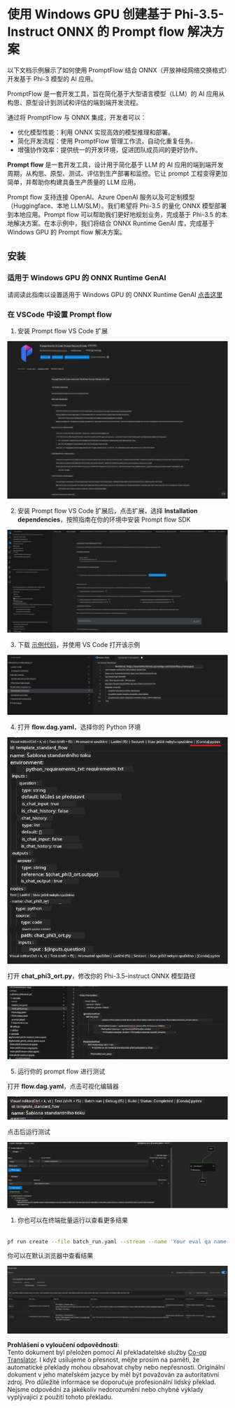 <!--
CO_OP_TRANSLATOR_METADATA:
{
  "original_hash": "92e7dac1e5af0dd7c94170fdaf6860fe",
  "translation_date": "2025-05-09T18:54:53+00:00",
  "source_file": "md/02.Application/01.TextAndChat/Phi3/UsingPromptFlowWithONNX.md",
  "language_code": "cs"
}
-->
# 使用 Windows GPU 创建基于 Phi-3.5-Instruct ONNX 的 Prompt flow 解决方案

以下文档示例展示了如何使用 PromptFlow 结合 ONNX（开放神经网络交换格式）开发基于 Phi-3 模型的 AI 应用。

PromptFlow 是一套开发工具，旨在简化基于大型语言模型（LLM）的 AI 应用从构思、原型设计到测试和评估的端到端开发流程。

通过将 PromptFlow 与 ONNX 集成，开发者可以：

- 优化模型性能：利用 ONNX 实现高效的模型推理和部署。
- 简化开发流程：使用 PromptFlow 管理工作流，自动化重复任务。
- 增强协作效率：提供统一的开发环境，促进团队成员间的更好协作。

**Prompt flow** 是一套开发工具，设计用于简化基于 LLM 的 AI 应用的端到端开发周期，从构思、原型、测试、评估到生产部署和监控。它让 prompt 工程变得更加简单，并帮助你构建具备生产质量的 LLM 应用。

Prompt flow 支持连接 OpenAI、Azure OpenAI 服务以及可定制模型（Huggingface、本地 LLM/SLM）。我们希望将 Phi-3.5 的量化 ONNX 模型部署到本地应用。Prompt flow 可以帮助我们更好地规划业务，完成基于 Phi-3.5 的本地解决方案。在本示例中，我们将结合 ONNX Runtime GenAI 库，完成基于 Windows GPU 的 Prompt flow 解决方案。

## **安装**

### **适用于 Windows GPU 的 ONNX Runtime GenAI**

请阅读此指南以设置适用于 Windows GPU 的 ONNX Runtime GenAI  [点击这里](./ORTWindowGPUGuideline.md)

### **在 VSCode 中设置 Prompt flow**

1. 安装 Prompt flow VS Code 扩展

![pfvscode](../../../../../../translated_images/pfvscode.79f42ae5dd93ed35c19d6d978ae75831fef40e0b8440ee48b893b5a0597d2260.cs.png)

2. 安装 Prompt flow VS Code 扩展后，点击扩展，选择 **Installation dependencies**，按照指南在你的环境中安装 Prompt flow SDK

![pfsetup](../../../../../../translated_images/pfsetup.0c82d99c7760aac29833b37faf4329e67e22279b1c5f37a73724dfa9ebaa32ee.cs.png)

3. 下载 [示例代码](../../../../../../code/09.UpdateSamples/Aug/pf/onnx_inference_pf)，并使用 VS Code 打开该示例

![pfsample](../../../../../../translated_images/pfsample.7bf40b133a558d86356dd6bc0e480bad2659d9c5364823dae9b3e6784e6f2d25.cs.png)

4. 打开 **flow.dag.yaml**，选择你的 Python 环境

![pfdag](../../../../../../translated_images/pfdag.c5eb356fa3a96178cd594de9a5da921c4bbe646a9946f32aa20d344ccbeb51a0.cs.png)

   打开 **chat_phi3_ort.py**，修改你的 Phi-3.5-instruct ONNX 模型路径

![pfphi](../../../../../../translated_images/pfphi.fff4b0afea47c92c8481174dbf3092823906fca5b717fc642f78947c3e5bbb39.cs.png)

5. 运行你的 prompt flow 进行测试

打开 **flow.dag.yaml**，点击可视化编辑器

![pfv](../../../../../../translated_images/pfv.7af6ecd65784a98558b344ba69b5ba6233876823fb435f163e916a632394fc1e.cs.png)

点击后运行测试

![pfflow](../../../../../../translated_images/pfflow.9697e0fda67794bb0cf4b78d52e6f5a42002eec935bc2519933064afbbdd34f0.cs.png)

1. 你也可以在终端批量运行以查看更多结果


```bash

pf run create --file batch_run.yaml --stream --name 'Your eval qa name'    

```

你可以在默认浏览器中查看结果


![pfresult](../../../../../../translated_images/pfresult.972eb57dd5bec646e1aa01148991ba8959897efea396e42cf9d7df259444878d.cs.png)

**Prohlášení o vyloučení odpovědnosti**:  
Tento dokument byl přeložen pomocí AI překladatelské služby [Co-op Translator](https://github.com/Azure/co-op-translator). I když usilujeme o přesnost, mějte prosím na paměti, že automatické překlady mohou obsahovat chyby nebo nepřesnosti. Originální dokument v jeho mateřském jazyce by měl být považován za autoritativní zdroj. Pro důležité informace se doporučuje profesionální lidský překlad. Nejsme odpovědní za jakékoliv nedorozumění nebo chybné výklady vyplývající z použití tohoto překladu.